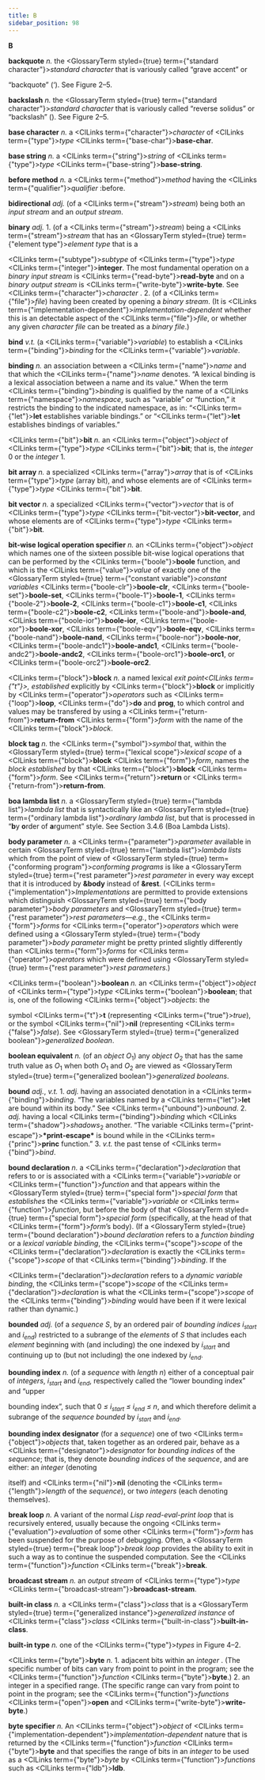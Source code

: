 ```yaml
---
title: B
sidebar_position: 98
---
```


**B** 



**backquote** *n.* the <GlossaryTerm styled={true} term={"standard character"}><i>standard character</i></GlossaryTerm> that is variously called “grave accent” or 



“backquote” (‘). See Figure 2–5. 



**backslash** *n.* the <GlossaryTerm styled={true} term={"standard character"}><i>standard character</i></GlossaryTerm> that is variously called “reverse solidus” or “backslash” (\). See Figure 2–5. 



**base character** *n.* a <ClLinks  term={"character"}><i>character</i></ClLinks> of <ClLinks  term={"type"}><i>type</i></ClLinks> <ClLinks  term={"base-char"}><b>base-char</b></ClLinks>. 



**base string** *n.* a <ClLinks  term={"string"}><i>string</i></ClLinks> of <ClLinks  term={"type"}><i>type</i></ClLinks> <ClLinks  term={"base-string"}><b>base-string</b></ClLinks>. 



**before method** *n.* a <ClLinks  term={"method"}><i>method</i></ClLinks> having the <ClLinks  term={"qualifier"}><i>qualifier</i></ClLinks> :before. 



**bidirectional** *adj.* (of a <ClLinks  term={"stream"}><i>stream</i></ClLinks>) being both an *input stream* and an *output stream*. 



**binary** *adj.* 1. (of a <ClLinks  term={"stream"}><i>stream</i></ClLinks>) being a <ClLinks  term={"stream"}><i>stream</i></ClLinks> that has an <GlossaryTerm styled={true} term={"element type"}><i>element type</i></GlossaryTerm> that is a 



<ClLinks  term={"subtype"}><i>subtype</i></ClLinks> of <ClLinks  term={"type"}><i>type</i></ClLinks> <ClLinks  term={"integer"}><b>integer</b></ClLinks>. The most fundamental operation on a *binary input stream* is <ClLinks  term={"read-byte"}><b>read-byte</b></ClLinks> and on a *binary output stream* is <ClLinks  term={"write-byte"}><b>write-byte</b></ClLinks>. See <ClLinks  term={"character"}><i>character</i></ClLinks> . 2. (of a <ClLinks  term={"file"}><i>file</i></ClLinks>) having been created by opening a *binary stream*. (It is <ClLinks  term={"implementation-dependent"}><i>implementation-dependent</i></ClLinks> whether this is an detectable aspect of the <ClLinks  term={"file"}><i>file</i></ClLinks>, or whether any given *character file* can be treated as a *binary file*.) 



**bind** *v.t.* (a <ClLinks  term={"variable"}><i>variable</i></ClLinks>) to establish a <ClLinks  term={"binding"}><i>binding</i></ClLinks> for the <ClLinks  term={"variable"}><i>variable</i></ClLinks>. 



**binding** *n.* an association between a <ClLinks  term={"name"}><i>name</i></ClLinks> and that which the <ClLinks  term={"name"}><i>name</i></ClLinks> denotes. “A lexical binding is a lexical association between a name and its value.” When the term <ClLinks  term={"binding"}><i>binding</i></ClLinks> is qualified by the name of a <ClLinks  term={"namespace"}><i>namespace</i></ClLinks>, such as “variable” or “function,” it restricts the binding to the indicated namespace, as in: “<ClLinks  term={"let"}><b>let</b></ClLinks> establishes variable bindings.” or “<ClLinks  term={"let"}><b>let</b></ClLinks> establishes bindings of variables.” 



<ClLinks  term={"bit"}><b>bit</b></ClLinks> *n.* an <ClLinks  term={"object"}><i>object</i></ClLinks> of <ClLinks  term={"type"}><i>type</i></ClLinks> <ClLinks  term={"bit"}><b>bit</b></ClLinks>; that is, the *integer* 0 or the *integer* 1. 



**bit array** *n.* a specialized <ClLinks  term={"array"}><i>array</i></ClLinks> that is of <ClLinks  term={"type"}><i>type</i></ClLinks> (array bit), and whose elements are of <ClLinks  term={"type"}><i>type</i></ClLinks> <ClLinks  term={"bit"}><b>bit</b></ClLinks>. 



**bit vector** *n.* a specialized <ClLinks  term={"vector"}><i>vector</i></ClLinks> that is of <ClLinks  term={"type"}><i>type</i></ClLinks> <ClLinks  term={"bit-vector"}><b>bit-vector</b></ClLinks>, and whose elements are of <ClLinks  term={"type"}><i>type</i></ClLinks> <ClLinks  term={"bit"}><b>bit</b></ClLinks>. 



**bit-wise logical operation specifier** *n.* an <ClLinks  term={"object"}><i>object</i></ClLinks> which names one of the sixteen possible bit-wise logical operations that can be performed by the <ClLinks  term={"boole"}><b>boole</b></ClLinks> function, and which is the <ClLinks  term={"value"}><i>value</i></ClLinks> of exactly one of the <GlossaryTerm styled={true} term={"constant variable"}><i>constant variables</i></GlossaryTerm> <ClLinks  term={"boole-clr"}><b>boole-clr</b></ClLinks>, <ClLinks  term={"boole-set"}><b>boole-set</b></ClLinks>, <ClLinks  term={"boole-1"}><b>boole-1</b></ClLinks>, <ClLinks  term={"boole-2"}><b>boole-2</b></ClLinks>, <ClLinks  term={"boole-c1"}><b>boole-c1</b></ClLinks>, <ClLinks  term={"boole-c2"}><b>boole-c2</b></ClLinks>, <ClLinks  term={"boole-and"}><b>boole-and</b></ClLinks>, <ClLinks  term={"boole-ior"}><b>boole-ior</b></ClLinks>, <ClLinks  term={"boole-xor"}><b>boole-xor</b></ClLinks>, <ClLinks  term={"boole-eqv"}><b>boole-eqv</b></ClLinks>, <ClLinks  term={"boole-nand"}><b>boole-nand</b></ClLinks>, <ClLinks  term={"boole-nor"}><b>boole-nor</b></ClLinks>, <ClLinks  term={"boole-andc1"}><b>boole-andc1</b></ClLinks>, <ClLinks  term={"boole-andc2"}><b>boole-andc2</b></ClLinks>, <ClLinks  term={"boole-orc1"}><b>boole-orc1</b></ClLinks>, or <ClLinks  term={"boole-orc2"}><b>boole-orc2</b></ClLinks>. 







 



 



<ClLinks  term={"block"}><b>block</b></ClLinks> *n.* a named lexical *exit point<ClLinks  term={"t"}><i>, </i></ClLinks>established* explicitly by <ClLinks  term={"block"}><b>block</b></ClLinks> or implicitly by <ClLinks  term={"operator"}><i>operators</i></ClLinks> such as <ClLinks  term={"loop"}><b>loop</b></ClLinks>, <ClLinks  term={"do"}><b>do</b></ClLinks> and **prog**, to which control and values may be transfered by using a <ClLinks  term={"return-from"}><b>return-from</b></ClLinks> <ClLinks  term={"form"}><i>form</i></ClLinks> with the name of the <ClLinks  term={"block"}><i>block</i></ClLinks>. 



**block tag** *n.* the <ClLinks  term={"symbol"}><i>symbol</i></ClLinks> that, within the <GlossaryTerm styled={true} term={"lexical scope"}><i>lexical scope</i></GlossaryTerm> of a <ClLinks  term={"block"}><b>block</b></ClLinks> <ClLinks  term={"form"}><i>form</i></ClLinks>, names the *block established* by that <ClLinks  term={"block"}><b>block</b></ClLinks> <ClLinks  term={"form"}><i>form</i></ClLinks>. See <ClLinks  term={"return"}><b>return</b></ClLinks> or <ClLinks  term={"return-from"}><b>return-from</b></ClLinks>. 



**boa lambda list** *n.* a <GlossaryTerm styled={true} term={"lambda list"}><i>lambda list</i></GlossaryTerm> that is syntactically like an <GlossaryTerm styled={true} term={"ordinary lambda list"}><i>ordinary lambda list</i></GlossaryTerm>, but that is processed in “**b**y **o**rder of **a**rgument” style. See Section 3.4.6 (Boa Lambda Lists). 



**body parameter** *n.* a <ClLinks  term={"parameter"}><i>parameter</i></ClLinks> available in certain <GlossaryTerm styled={true} term={"lambda list"}><i>lambda lists</i></GlossaryTerm> which from the point of view of <GlossaryTerm styled={true} term={"conforming program"}><i>conforming programs</i></GlossaryTerm> is like a <GlossaryTerm styled={true} term={"rest parameter"}><i>rest parameter</i></GlossaryTerm> in every way except that it is introduced by **&amp;body** instead of **&amp;rest**. (<ClLinks  term={"implementation"}><i>Implementations</i></ClLinks> are permitted to provide extensions which distinguish <GlossaryTerm styled={true} term={"body parameter"}><i>body parameters</i></GlossaryTerm> and <GlossaryTerm styled={true} term={"rest parameter"}><i>rest parameters</i></GlossaryTerm>—*e.g.*, the <ClLinks  term={"form"}><i>forms</i></ClLinks> for <ClLinks  term={"operator"}><i>operators</i></ClLinks> which were defined using a <GlossaryTerm styled={true} term={"body parameter"}><i>body parameter</i></GlossaryTerm> might be pretty printed slightly differently than <ClLinks  term={"form"}><i>forms</i></ClLinks> for <ClLinks  term={"operator"}><i>operators</i></ClLinks> which were defined using <GlossaryTerm styled={true} term={"rest parameter"}><i>rest parameters</i></GlossaryTerm>.) 



<ClLinks  term={"boolean"}><b>boolean</b></ClLinks> *n.* an <ClLinks  term={"object"}><i>object</i></ClLinks> of <ClLinks  term={"type"}><i>type</i></ClLinks> <ClLinks  term={"boolean"}><b>boolean</b></ClLinks>; that is, one of the following <ClLinks  term={"object"}><i>objects</i></ClLinks>: the 



symbol <ClLinks  term={"t"}><b>t</b></ClLinks> (representing <ClLinks  term={"true"}><i>true</i></ClLinks>), or the symbol <ClLinks  term={"nil"}><b>nil</b></ClLinks> (representing <ClLinks  term={"false"}><i>false</i></ClLinks>). See <GlossaryTerm styled={true} term={"generalized boolean"}><i>generalized boolean</i></GlossaryTerm>. 



**boolean equivalent** *n.* (of an *object O*<sub>1</sub>) any *object O*<sub>2</sub> that has the same truth value as *O*<sub>1</sub> when both *O*<sub>1</sub> and *O*<sub>2</sub> are viewed as <GlossaryTerm styled={true} term={"generalized boolean"}><i>generalized booleans</i></GlossaryTerm>. 



**bound** *adj.*, *v.t.* 1. *adj.* having an associated denotation in a <ClLinks  term={"binding"}><i>binding</i></ClLinks>. “The variables named by a <ClLinks  term={"let"}><b>let</b></ClLinks> are bound within its body.” See <ClLinks  term={"unbound"}><i>unbound</i></ClLinks>. 2. *adj.* having a local <ClLinks  term={"binding"}><i>binding</i></ClLinks> which <ClLinks  term={"shadow"}><i>shadows</i></ClLinks><sub>2</sub> another. “The variable <ClLinks  term={"print-escape"}><b>\*print-escape\*</b></ClLinks> is bound while in the <ClLinks  term={"princ"}><b>princ</b></ClLinks> function.” 3. *v.t.* the past tense of <ClLinks  term={"bind"}><i>bind</i></ClLinks>. 



**bound declaration** *n.* a <ClLinks  term={"declaration"}><i>declaration</i></ClLinks> that refers to or is associated with a <ClLinks  term={"variable"}><i>variable</i></ClLinks> or <ClLinks  term={"function"}><i>function</i></ClLinks> and that appears within the <GlossaryTerm styled={true} term={"special form"}><i>special form</i></GlossaryTerm> that *establishes* the <ClLinks  term={"variable"}><i>variable</i></ClLinks> or <ClLinks  term={"function"}><i>function</i></ClLinks>, but before the body of that <GlossaryTerm styled={true} term={"special form"}><i>special form</i></GlossaryTerm> (specifically, at the head of that <ClLinks  term={"form"}><i>form</i></ClLinks>’s body). (If a <GlossaryTerm styled={true} term={"bound declaration"}><i>bound declaration</i></GlossaryTerm> refers to a *function binding* or a *lexical variable binding*, the <ClLinks  term={"scope"}><i>scope</i></ClLinks> of the <ClLinks  term={"declaration"}><i>declaration</i></ClLinks> is exactly the <ClLinks  term={"scope"}><i>scope</i></ClLinks> of that <ClLinks  term={"binding"}><i>binding</i></ClLinks>. If the 



<ClLinks  term={"declaration"}><i>declaration</i></ClLinks> refers to a *dynamic variable binding*, the <ClLinks  term={"scope"}><i>scope</i></ClLinks> of the <ClLinks  term={"declaration"}><i>declaration</i></ClLinks> is what the <ClLinks  term={"scope"}><i>scope</i></ClLinks> of the <ClLinks  term={"binding"}><i>binding</i></ClLinks> would have been if it were lexical rather than dynamic.) 



<b>bounded</b> <i>adj.</i> (of a <i>sequence S</i>, by an ordered pair of <i>bounding indices i<sub>start</sub></i> and <i>i<sub>end</sub></i>) restricted to a subrange of the <i>elements</i> of <i>S</i> that includes each <i>element</i> beginning with (and including) the one indexed by <i>i<sub>start</sub></i> and continuing up to (but not including) the one indexed by <i>i<sub>end</sub></i>. 



<b>bounding index</b> <i>n.</i> (of a <i>sequence</i> with <i>length n</i>) either of a conceptual pair of <i>integers</i>, <i>i<sub>start</sub></i> and <i>i<sub>end</sub></i>, respectively called the “lower bounding index” and “upper 







 



 



bounding index”, such that 0 <i>≤ i<sub>start</sub> ≤ i<sub>end</sub> ≤ n</i>, and which therefore delimit a subrange of the <i>sequence bounded</i> by <i>i<sub>start</sub></i> and <i>i<sub>end</sub></i>. 



**bounding index designator** (for a *sequence*) one of two <ClLinks  term={"object"}><i>objects</i></ClLinks> that, taken together as an ordered pair, behave as a <ClLinks  term={"designator"}><i>designator</i></ClLinks> for *bounding indices* of the *sequence*; that is, they denote *bounding indices* of the *sequence*, and are either: an *integer* (denoting 



itself) and <ClLinks  term={"nil"}><b>nil</b></ClLinks> (denoting the <ClLinks  term={"length"}><i>length</i></ClLinks> of the *sequence*), or two *integers* (each denoting themselves). 



**break loop** *n.* A variant of the normal *Lisp read-eval-print loop* that is recursively entered, usually because the ongoing <ClLinks  term={"evaluation"}><i>evaluation</i></ClLinks> of some other <ClLinks  term={"form"}><i>form</i></ClLinks> has been suspended for the purpose of debugging. Often, a <GlossaryTerm styled={true} term={"break loop"}><i>break loop</i></GlossaryTerm> provides the ability to exit in such a way as to continue the suspended computation. See the <ClLinks  term={"function"}><i>function</i></ClLinks> <ClLinks  term={"break"}><b>break</b></ClLinks>. 



**broadcast stream** *n.* an *output stream* of <ClLinks  term={"type"}><i>type</i></ClLinks> <ClLinks  term={"broadcast-stream"}><b>broadcast-stream</b></ClLinks>. 



**built-in class** *n.* a <ClLinks  term={"class"}><i>class</i></ClLinks> that is a <GlossaryTerm styled={true} term={"generalized instance"}><i>generalized instance</i></GlossaryTerm> of <ClLinks  term={"class"}><i>class</i></ClLinks> <ClLinks  term={"built-in-class"}><b>built-in-class</b></ClLinks>. 



**built-in type** *n.* one of the <ClLinks  term={"type"}><i>types</i></ClLinks> in Figure 4–2. 



<ClLinks  term={"byte"}><b>byte</b></ClLinks> *n.* 1. adjacent bits within an *integer* . (The specific number of bits can vary from point to point in the program; see the <ClLinks  term={"function"}><i>function</i></ClLinks> <ClLinks  term={"byte"}><b>byte</b></ClLinks>.) 2. an integer in a specified range. (The specific range can vary from point to point in the program; see the <ClLinks  term={"function"}><i>functions</i></ClLinks> <ClLinks  term={"open"}><b>open</b></ClLinks> and <ClLinks  term={"write-byte"}><b>write-byte</b></ClLinks>.) 



**byte specifier** *n.* An <ClLinks  term={"object"}><i>object</i></ClLinks> of <ClLinks  term={"implementation-dependent"}><i>implementation-dependent</i></ClLinks> nature that is returned by the <ClLinks  term={"function"}><i>function</i></ClLinks> <ClLinks  term={"byte"}><b>byte</b></ClLinks> and that specifies the range of bits in an *integer* to be used as a <ClLinks  term={"byte"}><i>byte</i></ClLinks> by <ClLinks  term={"function"}><i>functions</i></ClLinks> such as <ClLinks  term={"ldb"}><b>ldb</b></ClLinks>. 



